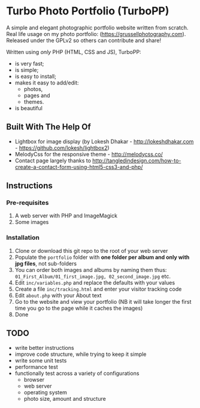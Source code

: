 Turbo Photo Portfolio (TurboPP)
===============================

A simple and elegant photographic portfolio website written from scratch.
Real life usage on my photo portfolio: (https://grussellphotography.com).
Released under the GPLv2 so others can contribute and share!

Written using _only_ PHP (HTML, CSS and JS), TurboPP:

- is very fast;
- is simple;
- is easy to install;
- makes it easy to add/edit:
  - photos,
  - pages and
  - themes.
- is beautiful

Built With The Help Of
-----------------------
- Lightbox for image display (by Lokesh Dhakar - http://lokeshdhakar.com - https://github.com/lokesh/lightbox2)
- MelodyCss for the responsive theme - http://melodycss.co/
- Contact page largely thanks to http://tangledindesign.com/how-to-create-a-contact-form-using-html5-css3-and-php/

Instructions
------------
### Pre-requisites
1. A web server with PHP and ImageMagick
2. Some images

### Installation
1. Clone or download this git repo to the root of your web server
2. Populate the `portfolio` folder with <strong>one folder per album and only with jpg files</strong>, not sub-folders
3. You can order both images and albums by naming them thus: `01_First_Album/01_first_image.jpg, 02_second_image.jpg` etc.
4. Edit `inc/variables.php` and replace the defaults with your values
5. Create a file `inc/tracking.html` and enter your visitor tracking code
6. Edit `about.php` with your About text
7. Go to the website and view your portfolio (NB it will take longer the first time you go to the page while it caches the images)
8. Done

TODO
----
- write better instructions
- improve code structure, while trying to keep it simple
- write some unit tests
- performance test
- functionally test across a variety of configurations
  - browser
  - web server
  - operating system
  - photo size, amount and structure
